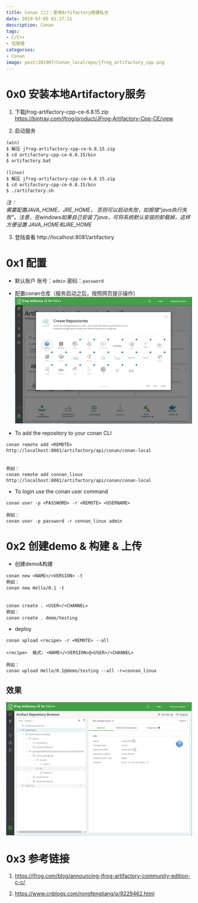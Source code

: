 ```yaml
---
title: Conan（二）：使用Artifactory搭建私仓
date: 2019-07-05 01:17:11
description: Conan
tags:
- C/C++
- 包管理
categories:
- Conan
image: post/201907/Conan_localrepo/jfrog_artifactory_cpp.png
---
```


# 0x0 安装本地Artifactory服务

1. 下载jfrog-artifactory-cpp-ce-6.8.15.zip
https://bintray.com/jfrog/product/JFrog-Artifactory-Cpp-CE/view

2. 启动服务
```
(win)
$ 解压 jfrog-artifactory-cpp-ce-6.8.15.zip
$ cd artifactory-cpp-ce-6.8.15/bin
$ artifactory.bat

(linux)
$ 解压 jfrog-artifactory-cpp-ce-6.8.15.zip
$ cd artifactory-cpp-ce-6.8.15/bin
$ ./artifactory.sh
```
*注：  
需要配置JAVA_HOME、JRE_HOME， 否则可以启动失败，如报错“java执行失败”。注意，在windows如果自己安装了java，可将系统默认安装的卸载掉，这样方便设置 JAVA_HOME和JRE_HOME*

3. 登陆查看 http://localhost:8081/artifactory

# 0x1 配置

- 默认账户
账号：`admin`
密码：`password`

- 配置conan仓库（服务启动之后，按照网页提示操作）
![create conan仓库](Conan_localrepo/conan_create_repo.png)


- To add the repository to your conan CLI
```
conan remote add <REMOTE> http://localhost:8081/artifactory/api/conan/conan-local


例如：
conan remote add connan_linux http://localhost:8081/artifactory/api/conan/conan-local
```

- To login use the conan user command
```
conan user -p <PASSWORD> -r <REMOTE> <USERNAME>

例如：
conan user -p password -r connan_linux admin
```

# 0x2 创建demo & 构建 & 上传

- 创建demo&构建
```
conan new <NAME>/<VERSION> -t
例如：
conan new Hello/0.1 -t


conan create . <USER>/<CHANNEL>
例如：
conan create . demo/testing
```
- deploy
```
conan upload <recipe> -r <REMOTE> --all

<recipe>  格式: <NAME>/<VERSION>@<USER>/<CHANNEL>

例如：
conan upload Hello/0.1@demo/testing --all -r=connan_linux
```

## 效果
![提交效果](Conan_localrepo/conan_create_upload_result.png)

# 0x3 参考链接
1. https://jfrog.com/blog/announcing-jfrog-artifactory-community-edition-c-c/

2. https://www.cnblogs.com/rongfengliang/p/9229462.html
